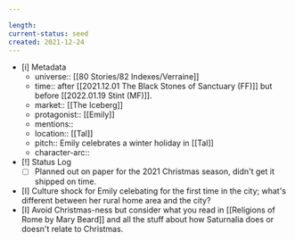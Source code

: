 ```yaml
---

length: 
current-status: seed
created: 2021-12-24
---
```


- [i] Metadata
	- universe:: [[80 Stories/82 Indexes/Verraine]]
	- time:: after [[2021.12.01 The Black Stones of Sanctuary (FF)]] but before [[2022.01.19 Stint (MF)]].
	- market:: [[The Iceberg]]
	- protagonist:: [[Emily]]
	- mentions:: 
	- location:: [[Tal]]
	- pitch:: Emily celebrates a winter holiday in [[Tal]]
	- character-arc::
- [!] Status Log
	- [ ] Planned out on paper for the 2021 Christmas season, didn't get it shipped on time. 
- [I] Culture shock for Emily celebating for the first time in the city; what's different between her rural home area and the city? 
- [I] Avoid Christmas-ness but consider what you read in [[Religions of Rome by Mary Beard]] and all the stuff about how Saturnalia does or doesn't relate to Christmas. 


